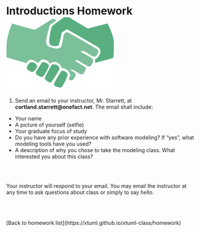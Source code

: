 # Introductions Homework  ![handshake](../img/handshake.png)  

1. Send an email to your instructor, Mr. Starrett, at __cortland.starrett@onefact.net__.  The email shall include:
  * Your name
  * A picture of yourself (selfie)
  * Your graduate focus of study
  * Do you have any prior experience with software modeling?  If “yes”, what modeling tools have you used?
  * A description of why you chose to take the modeling class.  What interested you about this class?

 
<br/>
<br/>


Your instructor will respond to your email.  You may email the instructor at any time to ask questions about class or simply to say hello.

<br/>
<br/>
<br/>
[Back to homework list](https://xtuml.github.io/xtuml-class/homework)  
